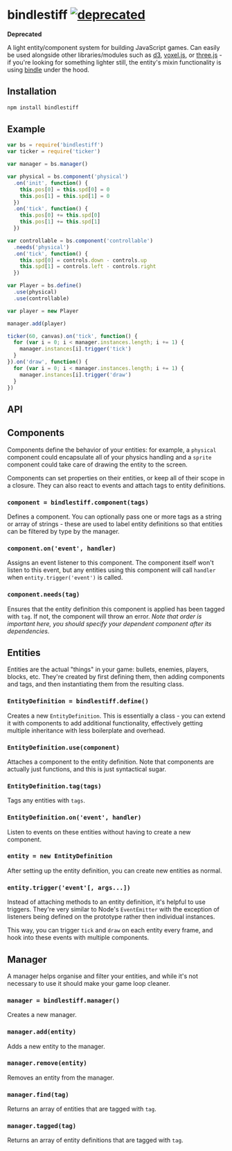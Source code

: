 # bindlestiff [![deprecated](http://hughsk.github.io/stability-badges/dist/deprecated.svg)](http://github.com/hughsk/stability-badges) #

**Deprecated**

A light entity/component system for building JavaScript games. Can
easily be used alongside other libraries/modules such as [d3](http://d3js.org),
[voxel.js](http://voxeljs.org), or
[three.js](http://threejs.org) - if you're looking for something lighter
still, the entity's mixin functionality is using
[bindle](http://github.com/hughsk/bindle) under the hood.

## Installation ##

``` bash
npm install bindlestiff
```

## Example ##

``` javascript
var bs = require('bindlestiff')
var ticker = require('ticker')

var manager = bs.manager()

var physical = bs.component('physical')
  .on('init', function() {
    this.pos[0] = this.spd[0] = 0
    this.pos[1] = this.spd[1] = 0
  })
  .on('tick', function() {
    this.pos[0] += this.spd[0]
    this.pos[1] += this.spd[1]
  })

var controllable = bs.component('controllable')
  .needs('physical')
  .on('tick', function() {
    this.spd[0] = controls.down - controls.up
    this.spd[1] = controls.left - controls.right
  })

var Player = bs.define()
  .use(physical)
  .use(controllable)

var player = new Player

manager.add(player)

ticker(60, canvas).on('tick', function() {
  for (var i = 0; i < manager.instances.length; i += 1) {
    manager.instances[i].trigger('tick')
  }
}).on('draw', function() {
  for (var i = 0; i < manager.instances.length; i += 1) {
    manager.instances[i].trigger('draw')
  }
})
```

## API ##

## Components ##

Components define the behavior of your entities: for example, a `physical`
component could encapsulate all of your physics handling and a `sprite`
component could take care of drawing the entity to the screen.

Components can set properties on their entities, or keep all of their scope
in a closure. They can also react to events and attach tags to entity
definitions.

### `component = bindlestiff.component(tags)` ###

Defines a component. You can optionally pass one or more tags as a string
or array of strings - these are used to label entity definitions so that
entities can be filtered by type by the manager.

### `component.on('event', handler)` ###

Assigns an event listener to this component. The component itself won't
listen to this event, but any entities using this component will call
`handler` when `entity.trigger('event')` is called.

### `component.needs(tag)` ###

Ensures that the entity definition this component is applied has been tagged
with `tag`. If not, the component will throw an error. *Note that order is
important here, you should specify your dependent component after its
dependencies*.

## Entities ##

Entities are the actual "things" in your game: bullets, enemies, players,
blocks, etc. They're created by first defining them, then adding components
and tags, and then instantiating them from the resulting class.

### `EntityDefinition = bindlestiff.define()` ###

Creates a new `EntityDefinition`. This is essentially a class - you can extend
it with components to add additional functionality, effectively getting
multiple inheritance with less boilerplate and overhead.

### `EntityDefinition.use(component)` ###

Attaches a component to the entity definition. Note that components are
actually just functions, and this is just syntactical sugar.

### `EntityDefinition.tag(tags)` ###

Tags any entities with `tags`.

### `EntityDefinition.on('event', handler)` ###

Listen to events on these entities without having to create a new component.

### `entity = new EntityDefinition` ###

After setting up the entity definition, you can create new entities as normal.

### `entity.trigger('event'[, args...])` ###

Instead of attaching methods to an entity definition, it's helpful to use
triggers. They're very similar to Node's `EventEmitter` with the exception
of listeners being defined on the prototype rather then individual instances.

This way, you can trigger `tick` and `draw` on each entity every frame, and
hook into these events with multiple components.

## Manager ##

A manager helps organise and filter your entities, and while it's not necessary
to use it should make your game loop cleaner.

### `manager = bindlestiff.manager()` ###

Creates a new manager.

### `manager.add(entity)` ###

Adds a new entity to the manager.

### `manager.remove(entity)` ###

Removes an entity from the manager.

### `manager.find(tag)` ###

Returns an array of entities that are tagged with `tag`.

### `manager.tagged(tag)` ###

Returns an array of entity definitions that are tagged with `tag`.
